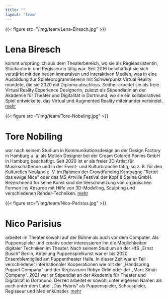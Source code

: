 ```yaml
---
title: ""
layout: "team"
---
```

{{< figure src="/img/team/Lena-Biresch.jpg" >}} 
# Lena Biresch
kommt ursprünglich aus dem Theaterbereich, wo sie als Regieassistentin, Stückautorin und Regisseurin tätig war.
Seit 2016 beschäftigt sie sich verstärkt mit den neuen immersiven und interaktiven Medien, was in eine Ausbildung zur Spieleprogrammiererin mit Schwerpunkt Virtual Reality mündete, die sie 2020 mit Diploma abschloss.
Seither arbeitet sie als freie Virtual Reality Experience Designerin, zuletzt als Stipendiatin an der Akademie für Theater und Digitalität in Dortmund, wo sie ein kollaboratives Spiel entwickelte, das Virtual und Augmented Reality miteinander verbindet. 
[mehr](https://www.lenabiresch.de/)  


{{< figure src="/img/team/Tore-Nobeling.jpg" >}}
# Tore Nobiling
war nach seinem Studium in Kommunikationsdesign an der Design Factory in Hamburg u. a. als Motion Designer bei der Cream Colored Ponies GmbH in Hamburg beschäftigt.
Seit 2020 ist er als freier 3D Artist für Musikschaffende und in der Event- und Kulturbranche tätig, so z. B. für den Kulturelles Neuland e. V. im Rahmen der Crowdfunding Kampagne “Rettet das ewige Nice” oder das MS Artville Festival der Kopf & Steine GmbH.
Bezeichnend für seine Kunst sind die Verschmelzung von organischen Formen ins Absurde mit Hilfe von 3D-Modelling, Sculpting und verschiedenen Render-Techniken.
[mehr](http://www.grumpyandbroke.com/)  



{{< figure src="/img/team/Nico-Parisius.jpg" >}}
# Nico Parisius 
arbeitet im Theater sowohl auf der Bühne als auch vor dem Computer.
Als Puppenspieler und creativ coder interessieren ihn die Möglichkeiten digitaler Techniken im Theater.
Nach seinem Studium an der HfS „Ernst Busch“ Berlin, Abteilung Puppenspielkunst war er bis 2020 Ensemblemitglied am Puppentheater Halle.
In dieser Zeit war er Teil verschiedener internationaler Kooperationen wie mit der „Handspring Puppet Company“ und der Regisseurin Robyn Orlin oder der „Marc Sinan Company“.
2021 war er Stipendiat an der Akademie für Theater und Digitalität in Dortmund.
Derzeit arbeitet er sowohl unter eigenem Namen als auch unter dem Label „Das Hybris“ als Puppenspieler, Schauspieler, Regisseur und Medienkünstler.
[mehr](https://zecktos.github.io/)  

